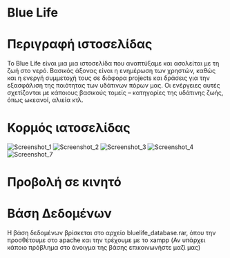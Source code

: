 # Blue Life

# Περιγραφή ιστοσελίδας
To Blue Life είναι μια μια ιστοσελίδα που αναπτύξαμε και ασολείται με τη ζωή στο νερό. Βασικός άξονας είναι η ενημέρωση των χρηστών, καθώς και η ενεργή συμμετοχή τους σε διάφορα projects και δράσεις για την εξασφάλιση της ποιότητας των υδάτινων πόρων μας. Οι ενέργειες αυτές σχετίζονται με κάποιους βασικούς τομείς – κατηγορίες της υδάτινης ζωής, όπως ωκεανοί, αλιεία κτλ.

# Κορμός ιατοσελίδας
![Screenshot_1](https://user-images.githubusercontent.com/56198786/128641767-374883d2-4626-468c-9f22-81b3e4a1583b.png)
![Screenshot_2](https://user-images.githubusercontent.com/56198786/128641770-1db8d2e4-ea5f-4d77-96bc-b07f632a379e.png)
![Screenshot_3](https://user-images.githubusercontent.com/56198786/128641773-12c5f833-5c05-4f46-9b26-56abd0a3c4d4.png)
![Screenshot_4](https://user-images.githubusercontent.com/56198786/128641777-91a56892-1545-457c-bb32-f6e6b1e3da24.png)
![Screenshot_7](https://user-images.githubusercontent.com/56198786/128641783-f4beee48-86f7-4aeb-82df-4455b0a94f21.png)

# Προβολή σε κινητό

# Βάση Δεδομένων
Η βάση δεδομένων βρίσκεται στο αρχείο bluelife_database.rar, όπου την προσθέτουμε στο apache και την τρέχουμε με το xampp (Αν υπάρχει κάποιο πρόβλημα στο άνοιγμα της βάσης επικοινωνήστε μαζί μας)
